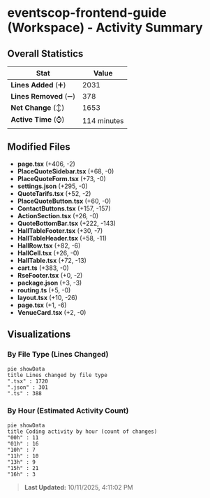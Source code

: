 # eventscop-frontend-guide (Workspace) - Activity Summary 

## Overall Statistics

| Stat                   | Value                                                             |
| ---------------------- | ----------------------------------------------------------------- |
| **Lines Added** (➕)   | 2031                                          |
| **Lines Removed** (➖) | 378                                        |
| **Net Change** (↕)    | 1653                |
| **Active Time** (⌚)   | 114 minutes |


## Modified Files
- **page.tsx** (+406, -2)
- **PlaceQuoteSidebar.tsx** (+68, -0)
- **PlaceQuoteForm.tsx** (+73, -0)
- **settings.json** (+295, -0)
- **QuoteTarifs.tsx** (+52, -2)
- **PlaceQuoteButton.tsx** (+60, -0)
- **ContactButtons.tsx** (+157, -157)
- **ActionSection.tsx** (+26, -0)
- **QuoteBottomBar.tsx** (+222, -143)
- **HallTableFooter.tsx** (+30, -7)
- **HallTableHeader.tsx** (+58, -11)
- **HallRow.tsx** (+82, -6)
- **HallCell.tsx** (+26, -0)
- **HallTable.tsx** (+72, -13)
- **cart.ts** (+383, -0)
- **RseFooter.tsx** (+0, -2)
- **package.json** (+3, -3)
- **routing.ts** (+5, -0)
- **layout.tsx** (+10, -26)
- **page.tsx** (+1, -6)
- **VenueCard.tsx** (+2, -0)

## Visualizations

### By File Type (Lines Changed)

```mermaid
pie showData
title Lines changed by file type
".tsx" : 1720
".json" : 301
".ts" : 388
```

### By Hour (Estimated Activity Count)

```mermaid
pie showData
title Coding activity by hour (count of changes)
"00h" : 11
"01h" : 16
"10h" : 7
"11h" : 10
"13h" : 9
"15h" : 21
"16h" : 3
```


> **Last Updated:** 10/11/2025, 4:11:02 PM